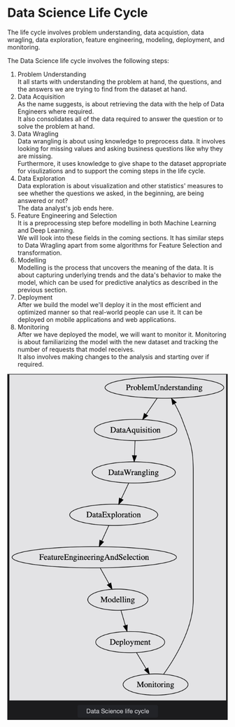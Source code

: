 # Data Science Life Cycle

The life cycle involves problem understanding, data acquistion, data wragling, data exploration, feature engineering, modeling, deployment, and monitoring.

The Data Science life cycle involves the following steps:

1. Problem Understanding  
   It all starts with understanding the problem at hand, the questions, and the answers we are trying to find from the dataset at hand.
2. Data Acquisition  
   As the name suggests, is about retrieving the data with the help of Data Engineers where required.  
   It also consolidates all of the data required to answer the question or to solve the problem at hand.
3. Data Wragling  
   Data wrangling is about using knowledge to preprocess data. It involves looking for missing values and asking business questions like why they are missing.  
   Furthermore, it uses knowledge to give shape to the dataset appropriate for visulizations and to support the coming steps in the life cycle.
4. Data Exploration  
   Data exploration is about visualization and other statistics' measures to see whether the questions we asked, in the beginning, are being answered or not?  
    The data analyst's job ends here.
5. Feature Engineering and Selection  
   It is a preprocessing step before modelling in both Machine Learning and Deep Learning.  
    We will look into these fields in the coming sections. It has similar steps to Data Wragling apart from some algorithms for Feature Selection and transformation.
6. Modelling  
   Modelling is the process that uncovers the meaning of the data. It is about capturing underlying trends and the data's behavior to make the model, which can be used for predictive analytics as described in the previous section.
7. Deployment  
   After we build the model we'll deploy it in the most efficient and optimized manner so that real-world people can use it. It can be deployed on mobile applications and web applications.
8. Monitoring  
   After we have deployed the model, we will want to monitor it. Monitoring is about familiarizing the model with the new dataset and tracking the number of requests that model receives.  
    It also involves making changes to the analysis and starting over if required.

![data science life cycle](./images/data-science-life-cycle.png)
